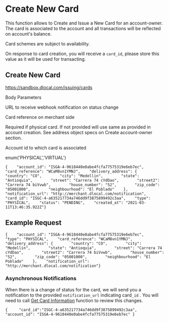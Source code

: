 # Create New Card

This function allows to Create and Issue a New Card for an account-owner. The card is associated to the account and all transactions will be reflected on account's balance.

Card schemes are subject to availability.

On response to card creation, you will receive a `card_id`, please store this value as it will be used for transacting.

## Create New Card <a id="create-new-card"></a>

https://sandbox.dlocal.com/issuing/cards

Body Parameters

URL to receive webhook notification on status change

Card reference on merchant side

Required if physical card. If not provided will use same as provided in account creation. See address object specs on Create account-owner section.

Account id to which card is associated

enum\('PHYSICAL','VIRTUAL'\)

```text
{    "account_id": "ISGA-4-9618440e0abe4fcfa77575319e6eb7ec",    "card_reference": "WCaM8vn1YMNJ",    "delivery_address": {        "country": "CO",        "city": "Medellin",        "state": "Antioquia",        "street": "Carrera 74 cYdDao",        "street2": "Carrera 74 biVvwb",        "house_number": "52",        "zip_code": "05001000",        "neighbourhood": "El Poblado"    },    "notification_url": "http://merchant.dlocal.com/notification",    "card_id": "ISGC-4-a635217734a746dd9f3875899492c3aa",    "type": "PHYSICAL",    "status": "PENDING",    "created_at": "2021-03-11T13:46:35.922Z"}
```

## Example Request <a id="example-request"></a>

```text
{    "account_id": "ISGA-4-9618440e0abe4fcfa77575319e6eb7ec",    "type": "PHYSICAL",    "card_reference": "WCaM8vn1YMNJ",    "delivery_address": {        "country": "CO",        "city": "Medellin",        "state": "Antioquia",        "street": "Carrera 74 cYdDao",        "street2": "Carrera 74 biVvwb",        "house_number": "52",        "zip_code": "05001000",        "neighbourhood": "El Poblado"    },    "notification_url": "http://merchant.dlocal.com/notification"}
```

### Asynchronous Notifications <a id="asynchronous-notifications"></a>

When there is a change of status for the card, we will send you a notification to the provided `notification_url` indicating card`_id` . You will need to call [Get Card Information](get-card-information.md#get-card-information) function to review this changes.

```text
{     "card_id":"ISGC-4-a635217734a746dd9f3875899492c3aa",     "account_id": "ISGA-4-9618440e0abe4fcfa77575319e6eb7ec" }
```

### ​ <a id="undefined"></a>

